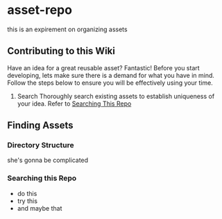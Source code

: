 # asset-repo
this is an expirement on organizing assets

## Contributing to this Wiki
Have an idea for a great reusable asset? Fantastic! Before you start developing, lets make sure there is a demand for what you have in mind. Follow the steps below to ensure you will be effectively using your time.
1. Search
  Thoroughly search existing assets to establish uniqueness of your idea. Refer to [Searching This Repo](#searching-this-repo)

## Finding Assets
### Directory Structure
  she's gonna be complicated
### Searching this Repo
  * do this
  * try this
  * and maybe that
